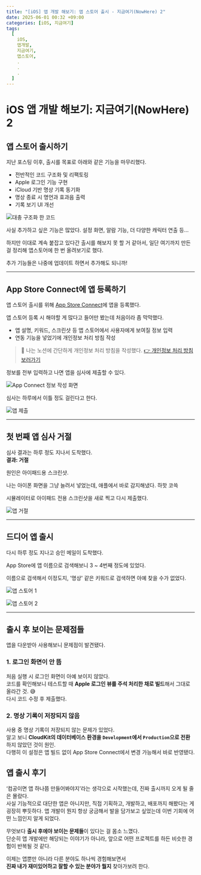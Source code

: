 ```yaml
---
title: "[iOS] 앱 개발 해보기: 앱 스토어 출시 - 지금여기(NowHere) 2"
date: 2025-06-01 00:32 +09:00
categories: [iOS, 지금여기]
tags:
  [
    iOS,
    앱개발,
    지금여기,
    앱스토어,
    .
    .
    .
  ]
---
```


# iOS 앱 개발 해보기: 지금여기(NowHere) 2

## 앱 스토어 출시하기

지난 포스팅 이후, 출시를 목표로 아래와 같은 기능을 마무리했다.

- 전반적인 코드 구조화 및 리팩토링
- Apple 로그인 기능 구현
- iCloud 기반 명상 기록 동기화
- 명상 종료 시 명언과 효과음 출력
- 기록 보기 UI 개선

![대충 구조화 한 코드](https://github.com/jungi0531/images/blob/main/blog_images/iOS_NowHere_2/1.png?raw=true)

사실 추가하고 싶은 기능은 많았다. 설정 화면, 알람 기능, 더 다양한 캐릭터 연출 등…  

하지만 이대로 계속 붙잡고 있다간 출시를 해보지 못 할 거 같아서, 일단 여기까지 만든 걸 정리해 앱스토어에 한 번 올려보기로 했다.

추가 기능들은 나중에 업데이트 하면서 추가해도 되니까!

---

## App Store Connect에 앱 등록하기

앱 스토어 출시를 위해 [App Store Connect](https://appstoreconnect.apple.com/)에 앱을 등록했다.

앱 스토어 등록 시 해야할 게 많다고 들어만 봤는데 처음이라 좀 막막했다. 

- 앱 설명, 키워드, 스크린샷 등 앱 스토어에서 사용자에게 보여질 정보 입력
- 연동 기능을 넣었기에 개인정보 처리 방침 작성

> 📄 나는 노션에 간단하게 개인정보 처리 방침을 작성했다.
> [👉 개인정보 처리 방침 보러가기](https://alike-deposit-33c.notion.site/1fe67a5f1dda8060862ec76ea30f76f2)

정보를 전부 입력하고 나면 앱을 심사에 제출할 수 있다.

![App Connect 정보 작성 화면](https://github.com/jungi0531/images/blob/main/blog_images/iOS_NowHere_2/2.png?raw=true)

심사는 하루에서 이틀 정도 걸린다고 한다.

![앱 제출](https://github.com/jungi0531/images/blob/main/blog_images/iOS_NowHere_2/3.png?raw=true)

---

## 첫 번째 앱 심사 거절

심사 결과는 하루 정도 지나서 도착했다.  
**결과: 거절**

원인은 아이패드용 스크린샷.  

나는 아이폰 화면을 그냥 늘려서 넣었는데, 애플에서 바로 감지해냈다. 하핫 코쓱

시뮬레이터로 아이패드 전용 스크린샷을 새로 찍고 다시 제출했다.

![앱 거절](https://github.com/jungi0531/images/blob/main/blog_images/iOS_NowHere_2/4.png?raw=true)

---

## 드디어 앱 출시

다시 하루 정도 지나고 승인 메일이 도착했다.

App Store에 앱 이름으로 검색해보니 3 ~ 4번째 정도에 있었다.

이름으로 검색해서 이정도지, '명상' 같은 키워드로 검색하면 아예 찾을 수가 없었다.

![앱 스토어 1](https://github.com/jungi0531/images/blob/main/blog_images/iOS_NowHere_2/5.png?raw=true)

![앱 스토어 2](https://github.com/jungi0531/images/blob/main/blog_images/iOS_NowHere_2/6.png?raw=true)

---

## 출시 후 보이는 문제점들

앱을 다운받아 사용해보니 문제점이 발견됐다.

### 1. 로그인 화면이 안 뜸
처음 실행 시 로그인 화면이 아예 보이지 않았다.  
코드를 확인해보니 테스트할 때 **Apple 로그인 뷰를 주석 처리한 채로 빌드**해서 그대로 올라간 것. 😅  
다시 코드 수정 후 제출했다.

### 2. 명상 기록이 저장되지 않음
사용 중 명상 기록이 저장되지 않는 문제가 있었다.  
알고 보니 **CloudKit의 데이터베이스 환경을 `Development`에서 `Production`으로 전환**하지 않았던 것이 원인.  
다행히 이 설정은 앱 빌드 없이 App Store Connect에서 변경 가능해서 바로 반영됐다.

## 앱 출시 후기

‘컴공이면 앱 하나쯤 만들어봐야지’라는 생각으로 시작했는데, 진짜 출시까지 오게 될 줄은 몰랐다.  
사실 기능적으로 대단한 앱은 아니지만, 직접 기획하고, 개발하고, 배포까지 해봤다는 게 굉장히 뿌듯하다.
앱 개발이 뭔지 항상 궁금해서 발을 담가보고 싶었는데 이번 기회에 어떤 느낌인지 알게 되었다.

무엇보다 **출시 후에야 보이는 문제들**이 있다는 걸 몸소 느꼈다.  
단순히 앱 개발에만 해당되는 이야기가 아니라, 앞으로 어떤 프로젝트를 하든 비슷한 경험이 반복될 것 같다.

이제는 앱뿐만 아니라 다른 분야도 하나씩 경험해보면서  
**진짜 내가 재미있어하고 잘할 수 있는 분야가 뭘지** 찾아가보려 한다.